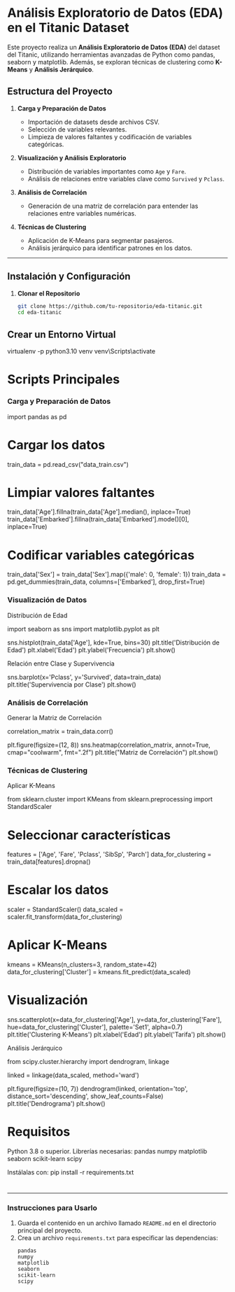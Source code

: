 # Análisis Exploratorio de Datos (EDA) en el Titanic Dataset

Este proyecto realiza un **Análisis Exploratorio de Datos (EDA)** del dataset del Titanic, utilizando herramientas avanzadas de Python como pandas, seaborn y matplotlib. Además, se exploran técnicas de clustering como **K-Means** y **Análisis Jerárquico**.

## Estructura del Proyecto

1. **Carga y Preparación de Datos**
   - Importación de datasets desde archivos CSV.
   - Selección de variables relevantes.
   - Limpieza de valores faltantes y codificación de variables categóricas.

2. **Visualización y Análisis Exploratorio**
   - Distribución de variables importantes como `Age` y `Fare`.
   - Análisis de relaciones entre variables clave como `Survived` y `Pclass`.

3. **Análisis de Correlación**
   - Generación de una matriz de correlación para entender las relaciones entre variables numéricas.

4. **Técnicas de Clustering**
   - Aplicación de K-Means para segmentar pasajeros.
   - Análisis jerárquico para identificar patrones en los datos.

---

## Instalación y Configuración

1. **Clonar el Repositorio**
   ```bash
   git clone https://github.com/tu-repositorio/eda-titanic.git
   cd eda-titanic

## Crear un Entorno Virtual
virtualenv -p python3.10 venv
venv\Scripts\activate

# Scripts Principales
### Carga y Preparación de Datos

import pandas as pd

# Cargar los datos
train_data = pd.read_csv("data_train.csv")

# Limpiar valores faltantes
train_data['Age'].fillna(train_data['Age'].median(), inplace=True)
train_data['Embarked'].fillna(train_data['Embarked'].mode()[0], inplace=True)

# Codificar variables categóricas
train_data['Sex'] = train_data['Sex'].map({'male': 0, 'female': 1})
train_data = pd.get_dummies(train_data, columns=['Embarked'], drop_first=True)


### Visualización de Datos

Distribución de Edad

import seaborn as sns
import matplotlib.pyplot as plt

sns.histplot(train_data['Age'], kde=True, bins=30)
plt.title('Distribución de Edad')
plt.xlabel('Edad')
plt.ylabel('Frecuencia')
plt.show()

Relación entre Clase y Supervivencia

sns.barplot(x='Pclass', y='Survived', data=train_data)
plt.title('Supervivencia por Clase')
plt.show()


###  Análisis de Correlación
Generar la Matriz de Correlación

correlation_matrix = train_data.corr()

plt.figure(figsize=(12, 8))
sns.heatmap(correlation_matrix, annot=True, cmap="coolwarm", fmt=".2f")
plt.title("Matriz de Correlación")
plt.show()

### Técnicas de Clustering
Aplicar K-Means

from sklearn.cluster import KMeans
from sklearn.preprocessing import StandardScaler

# Seleccionar características
features = ['Age', 'Fare', 'Pclass', 'SibSp', 'Parch']
data_for_clustering = train_data[features].dropna()

# Escalar los datos
scaler = StandardScaler()
data_scaled = scaler.fit_transform(data_for_clustering)

# Aplicar K-Means
kmeans = KMeans(n_clusters=3, random_state=42)
data_for_clustering['Cluster'] = kmeans.fit_predict(data_scaled)

# Visualización
sns.scatterplot(x=data_for_clustering['Age'], y=data_for_clustering['Fare'], hue=data_for_clustering['Cluster'], palette='Set1', alpha=0.7)
plt.title('Clustering K-Means')
plt.xlabel('Edad')
plt.ylabel('Tarifa')
plt.show()

Análisis Jerárquico

from scipy.cluster.hierarchy import dendrogram, linkage

linked = linkage(data_scaled, method='ward')

plt.figure(figsize=(10, 7))
dendrogram(linked, orientation='top', distance_sort='descending', show_leaf_counts=False)
plt.title('Dendrograma')
plt.show()



# Requisitos
Python 3.8 o superior.
Librerías necesarias:
pandas
numpy
matplotlib
seaborn
scikit-learn
scipy


Instálalas con:
pip install -r requirements.txt


# 
---

### **Instrucciones para Usarlo**
1. Guarda el contenido en un archivo llamado `README.md` en el directorio principal del proyecto.
2. Crea un archivo `requirements.txt` para especificar las dependencias:
   ```plaintext
   pandas
   numpy
   matplotlib
   seaborn
   scikit-learn
   scipy
